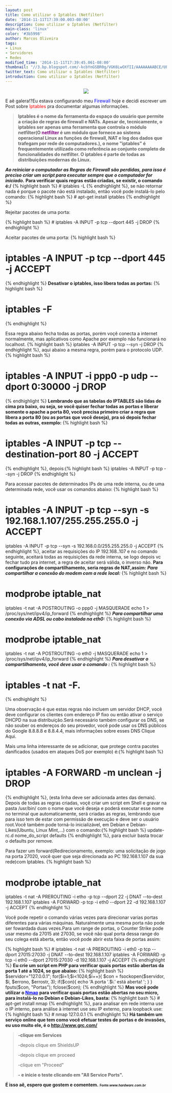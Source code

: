 ```yaml
---
layout: post
title: Como utilizar o Iptables (Netfilter)
date: '2014-11-11T17:39:00.003-08:00'
description: Como utilizar o Iptables (Netfilter)
main-class: 'linux'
color: '#3b5998'
author: Marcos Oliveira
tags:
- Linux
- Servidores
- Redes
modified_time: '2014-11-11T17:39:45.061-08:00'
thumbnail: "//3.bp.blogspot.com/-kcbYnGSBR0g/VGK6LwOXfII/AAAAAAAABCE/UFqTL5kQeNk/s72-c/netfilter-iptables-traffic-shaping.jpg"
twitter_text: Como utilizar o Iptables (Netfilter)
introduction: Como utilizar o Iptables (Netfilter)
---
```


<p>
<div class="separator" style="clear: both; text-align: center;"><a href="https://3.bp.blogspot.com/-kcbYnGSBR0g/VGK6LwOXfII/AAAAAAAABCE/UFqTL5kQeNk/s1600/netfilter-iptables-traffic-shaping.jpg" imageanchor="1" style="margin-left: 1em; margin-right: 1em;"><img border="0" src="//3.bp.blogspot.com/-kcbYnGSBR0g/VGK6LwOXfII/AAAAAAAABCE/UFqTL5kQeNk/s320/netfilter-iptables-traffic-shaping.jpg" /></a></div>
<p>E aê galera!?Eu estava configurando meu<span style="color: blue;"> Firewall</span> hoje e decidi escrever um Post sobre <span style="color: red;">Iptables</span> pra documentar algumas informações.</p>
<blockquote class="tr_bq"><b>Iptables é o nome da ferramenta do espaço do usuário que permite a criação de regras de firewall e NATs. Apesar de, tecnicamente, o iptables ser apenas uma ferramenta que controla o módulo netfilter(O <span style="color: purple;">netfilter</span> é um módulo que fornece ao sistema operacional Linux as funções de firewall, NAT e log dos dados que trafegam por rede de computadores.), o nome "iptables" é frequentemente utilizado como referência ao conjunto completo de funcionalidades do netfilter. O iptables é parte de todas as distribuições modernas do Linux.</b></blockquote><b>
</b><i><b>Ao reiniciar o computador as Regras de Firewall são perdidas, para isso é preciso criar um script para executar sempre que o computador for iniciado.</b></i>
<b>
</b><b>Para verificar quais regras estão criadas, se existir, o comando é:/</b>
{% highlight bash %}
# iptables -L
{% endhighlight %}, se não retornar nada é porque o pacote não está instalado, então você pode instalá-lo pelo comando:
{% highlight bash %}
# apt-get install iptables
{% endhighlight %}
<b>
</b><b></b>
<p>Rejeitar pacotes de uma porta:</p>
{% highlight bash %}
# iptables -A INPUT -p tcp --dport 445 -j DROP
{% endhighlight %}

Aceitar pacotes de uma porta:
{% highlight bash %}
# iptables -A INPUT -p tcp --dport 445 -j ACCEPT
{% endhighlight %}
<b>
</b><b>Desativar o iptables, isso libera todas as portas:</b>
{% highlight bash %}
# iptables -F
{% endhighlight %}

Essa regra abaixo fecha todas as portas, porém voçê conecta a internet normalmente, mas aplicativos como Apache por exemplo não funcionará no localhost.
{% highlight bash %}
iptables -A INPUT -p tcp --syn -j DROP
{% endhighlight %}, aqui abaixo a mesma regra, porém para o protocolo UDP.{% highlight bash %}
# iptables -A INPUT -i ppp0 -p udp --dport 0:30000 -j DROP
{% endhighlight %}
<b>
</b><b>Lembrando que as tabelas do IPTABLES são lidas de cima pra baixo, ou seja, se você quiser fechar todas as portas e liberar somente o apache a porta 80, você precisa primeiro criar a regra que libera a porta 80 (ou as portas que você deseja), pra só depois fechar todas as outras, exemplo:</b>
{% highlight bash %}
# iptables -A INPUT -p tcp --destination-port 80 -j ACCEPT
{% endhighlight %}, depois:{% highlight bash %}
iptables -A INPUT -p tcp --syn -j DROP
{% endhighlight %}

Para acessar pacotes de determinados IPs de uma rede interna, ou de uma determinada rede, você usar os comandos abaixo:
{% highlight bash %}
# iptables -A INPUT -p tcp --syn -s 192.168.1.107/255.255.255.0 -j ACCEPT
iptables -A INPUT -p tcp --syn -s 192.168.0.0/255.255.255.0 -j ACCEPT
{% endhighlight %}, aceitar as requisições do IP 192.168..107 e no comando seguinte, aceitará todas as requisições da rede interna, se logo depois vc fechar tudo pra internet, a regra de aceitar será válida, o inverso não.
<b>
</b><b>Para configurações de compartilhamento, seria regras de NAT,assim:</b>
<b>
</b><i><b>Para compartilhar a conexão do modem com a rede local:</b></i>
{% highlight bash %}
# modprobe iptable_nat
iptables -t nat -A POSTROUTING -o ppp0 -j MASQUERADE
echo 1 > /proc/sys/net/ipv4/ip_forward
{% endhighlight %}
<b>
</b><i><b>Para compartilhar uma conexão via ADSL ou cabo instalada na eth0:</b></i>
{% highlight bash %}
# modprobe iptable_nat
iptables -t nat -A POSTROUTING -o eth0 -j MASQUERADE
echo 1 > /proc/sys/net/ipv4/ip_forward
{% endhighlight %}
<b>
</b><i><b>Para desativar o compartilhamento, você deve usar o comando :</b></i>
{% highlight bash %}
# iptables -t nat -F.
{% endhighlight %}

Uma observação é que estas regras não incluem um servidor DHCP, você deve configurar os clientes com endereço IP fixo ou então ativar o serviço DHCPD na sua distribuição.Será necessário também configurar os DNS, se não souber os endereços do seu provedor, você pode usar os DNS públicos do Google 8.8.8.8 e 8.8.4.4, mais informações sobre esses DNS Clique Aqui.

Mais uma linha interessante de se adicionar, que protege contra pacotes danificados (usados em ataques DoS por exemplo) é:{% highlight bash %}
# iptables -A FORWARD -m unclean -j DROP
{% endhighlight %}, (esta linha deve ser adicionada antes das demais).
Depois de todas as regras criadas, voçê criar um script em Shell e gravar na pasta /usr/bin/ com o nome que você deseja e poderá executar esse nome no terminal que automaticamente, será criadas as regras, lembrando que para isso tem de estar com permissão de execução e deve ser o usuário root.Você também pode torná-lo inicializável, em Debian e Debian-Likes(Ubuntu, Linux Mint,...) com o comando:{% highlight bash %}
update-rc.d nome_do_script defaults
{% endhighlight %}, para excluir basta trocar o defaults por remove.

Para fazer um forward(Redirecionamento, exemplo: uma solicitação de jogo na porta 27020, você quer que seja direcionada ao PC 192.168.1.107 da sua rede)com Iptables.
{% highlight bash %}
# modprobe iptable_nat
iptables -t nat -A PREROUTING -i etho -p tcp --dport 22 -j DNAT --to-dest 192.168.1.107
iptables -A FORWARD -p tcp -i eth0 --dport 22 -d 192.168.1.107 -j ACCEPT
{% endhighlight %}
<p>Você pode repetir o comando várias vezes para direcionar varias portas diferentes para várias máquinas. Naturalmente uma mesma porta não pode ser fowardada duas vezes.Para um range de portas, o Counter Strike pode usar mesmo da 27015 até 27030, se você não qual porta dessa range do seu colega está aberta, então você pode abrir esta faixa de portas assim:</p>
{% highlight bash %}
# iptables -t nat -A PREROUTING -i eth0 -p tcp --dport 27015:27030 -j DNAT --to-dest 192.168.1.107
iptables -A FORWARD -p tcp -i eth0 --dport 27015:27030 -d 192.168.1.107 -j ACCEPT
{% endhighlight %}
<b>
</b><b>Eu crie um script em PHP para verificar quais portas estão abertas da porta 1 até a 1024, se gue abaixo:</b>
{% highlight bash %}
$servidor="127.0.0.1";    
for($i=1;$i<1024;$i++){
$con = fsockopen($servidor, $i, $errono, $errostr, 3);
if($con){
echo 'A porta '.$i.' está aberta!
';
}
}
fputs($con, "Portas");
fclose($con);
{% endhighlight %}
<b>
</b><b>Mas você pode utilizar o <u><span style="color: blue;">Nmap</span></u> para verificar quais portas estão abertas no seu micro, para instalá-lo no Debian e Debian-Likes, basta:</b>
{% highlight bash %}
# apt-get install nmap
{% endhighlight %}, para analisar em rede interna use o IP interno, para análise à internet use seu IP externo, para loopback use:
{% highlight bash %}
# nmap 127.0.0.1
{% endhighlight %}
<b>
</b><b>Há também um serviço online que tem como você efetuar testes de portas e de invasões, eu uso muito ele, é o <a href="http://www.grc.com/">http://www.grc.com/</a></b>
<blockquote class="tr_bq"><b>-clique em Services</b>
<p>-depois clique em ShieldsUP</p>
<p>-depois clique em proceed</p>
<p>-clique em "Proceed"</p>
<b>- e inicie o teste clicando em "All Service Ports".</b></blockquote><b>
</b><b>É isso aê, espero que gostem e comentem.</b>
<span style="font-size: x-small;"><b>Fonte:<i>www.hardware.com.br</i></b></span>

</p>
